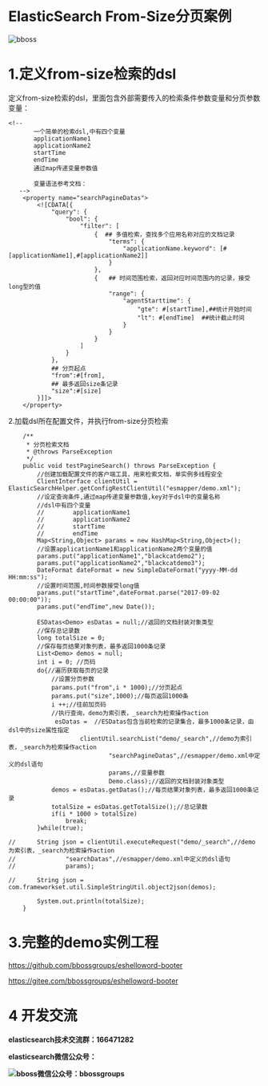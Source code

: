 # ElasticSearch From-Size分页案例

![bboss](https://static.oschina.net/uploads/user/47/94045_50.jpg?t=1386945037000)

 



# 1.定义from-size检索的dsl

定义from-size检索的dsl，里面包含外部需要传入的检索条件参数变量和分页参数变量： 

```
<!--
       一个简单的检索dsl,中有四个变量
       applicationName1
       applicationName2
       startTime
       endTime
       通过map传递变量参数值

       变量语法参考文档：
   -->
    <property name="searchPagineDatas">
        <![CDATA[{
            "query": {
                "bool": {
                    "filter": [
                        {  ## 多值检索，查找多个应用名称对应的文档记录
                            "terms": {
                                "applicationName.keyword": [#[applicationName1],#[applicationName2]]
                            }
                        },
                        {   ## 时间范围检索，返回对应时间范围内的记录，接受long型的值
                            "range": {
                                "agentStarttime": {
                                    "gte": #[startTime],##统计开始时间
                                    "lt": #[endTime]  ##统计截止时间
                                }
                            }
                        }
                    ]
                }
            },
            ## 分页起点
            "from":#[from],
            ## 最多返回size条记录
            "size":#[size]
        }]]>
    </property>
```

2.加载dsl所在配置文件，并执行from-size分页检索

```
    /**
	 * 分页检索文档
	 * @throws ParseException
	 */
	public void testPagineSearch() throws ParseException {
		//创建加载配置文件的客户端工具，用来检索文档，单实例多线程安全
		ClientInterface clientUtil = ElasticSearchHelper.getConfigRestClientUtil("esmapper/demo.xml");
		//设定查询条件,通过map传递变量参数值,key对于dsl中的变量名称
		//dsl中有四个变量
		//        applicationName1
		//        applicationName2
		//        startTime
		//        endTime
		Map<String,Object> params = new HashMap<String,Object>();
		//设置applicationName1和applicationName2两个变量的值
		params.put("applicationName1","blackcatdemo2");
		params.put("applicationName2","blackcatdemo3");
		DateFormat dateFormat = new SimpleDateFormat("yyyy-MM-dd HH:mm:ss");
		//设置时间范围,时间参数接受long值
		params.put("startTime",dateFormat.parse("2017-09-02 00:00:00"));
		params.put("endTime",new Date());	
		 
		ESDatas<Demo> esDatas = null;//返回的文档封装对象类型
		//保存总记录数
		long totalSize = 0;
		//保存每页结果对象列表，最多返回1000条记录
		List<Demo> demos = null;
		int i = 0; //页码
		do{//遍历获取每页的记录
			//设置分页参数
			params.put("from",i * 1000);//分页起点
			params.put("size",1000);//每页返回1000条
			i ++;//往前加页码
			//执行查询，demo为索引表，_search为检索操作action
			 esDatas =  //ESDatas包含当前检索的记录集合，最多1000条记录，由dsl中的size属性指定
					clientUtil.searchList("demo/_search",//demo为索引表，_search为检索操作action
							"searchPagineDatas",//esmapper/demo.xml中定义的dsl语句
							params,//变量参数
							Demo.class);//返回的文档封装对象类型
			demos = esDatas.getDatas();//每页结果对象列表，最多返回1000条记录
			totalSize = esDatas.getTotalSize();//总记录数
			if(i * 1000 > totalSize)
				break;
		}while(true);

//		String json = clientUtil.executeRequest("demo/_search",//demo为索引表，_search为检索操作action
//				"searchDatas",//esmapper/demo.xml中定义的dsl语句
//				params);

//		String json = com.frameworkset.util.SimpleStringUtil.object2json(demos);

		System.out.println(totalSize);
	}
```



# 3.完整的demo实例工程

<https://github.com/bbossgroups/eshelloword-booter>

<https://gitee.com/bbossgroups/eshelloword-booter>



# 4 开发交流

**elasticsearch技术交流群：166471282**

**elasticsearch微信公众号：**

**![bboss微信公众号：bbossgroups](https://static.oschina.net/uploads/space/2017/0617/094201_QhWs_94045.jpg)**